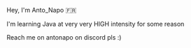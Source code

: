 Hey, I'm Anto_Napo :fr:

I'm learning Java at very very HIGH intensity for some reason

Reach me on antonapo on discord pls :)

<!-- MarkDown is annoying af -->
